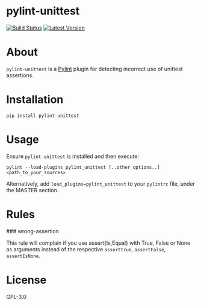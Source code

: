pylint-unittest
=============

[![Build Status](https://travis-ci.org/federicobond/pylint-unittest.svg?branch=master)](https://travis-ci.org/federicobond/pylint-unittest)
[![Latest Version](https://img.shields.io/pypi/v/pylint-unittest.svg)](https://pypi.python.org/pypi/pylint-unittest)

# About

`pylint-unittest` is a [Pylint](http://pylint.org) plugin for detecting
incorrect use of unittest assertions.

# Installation

```
pip install pylint-unittest
```

# Usage

Ensure `pylint-unittest` is installed and then execute:

```
pylint --load-plugins pylint_unittest [..other options..] <path_to_your_sources>
```

Alternatively, add `load_plugins=pylint_unittest` to your `pylintrc` file,
under the MASTER section.

# Rules

### wrong-assertion

This rule will complain if you use assert{Is,Equal} with True, False or None as
arguments instead of the respective `assertTrue`, `assertFalse`, `assertIsNone`.


# License

GPL-3.0
